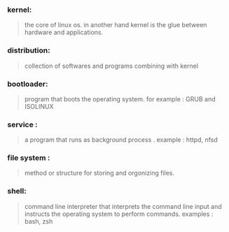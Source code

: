 ### kernel:
>the core of linux os. in another hand kernel is the glue between hardware and applications.

### distribution: 
> collection of softwares and programs combining with kernel


### bootloader:
> program that boots the operating system.
for example : GRUB and ISOLINUX


### service :
> a program that runs as background process .
example : httpd, nfsd


### file system :
> method or structure for storing and orgonizing files.


### shell:
> command line interpreter that interprets the command line input and instructs the operating system to perform commands.
examples : bash, zsh


